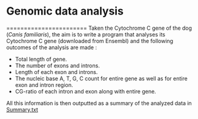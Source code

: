 # Genomic data analysis
=======================
Taken the Cytochrome C gene of the dog (*Canis familiaris*), the aim is to write a program that analyses its Cytochrome C gene (downloaded from Ensembl) and the following outcomes of the analysis are made :

- Total length of gene.
- The number of exons and introns.
- Length of each exon and introns.
- The nucleic base A, T, G, C count for entire gene as well as for entire exon and intron region.
- CG-ratio of each intron and exon along with entire gene.


All this information is then outputted as a summary of the analyzed data in [Summary.txt](https://github.com/YojanaGadiya/LifeScience-Informatics-Assignment/blob/master/Assignment%201/Summary.txt)
